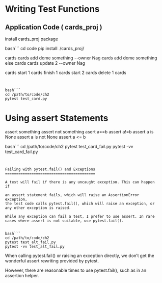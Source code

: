 

Writing Test Functions
=======================


Application Code ( cards_proj )
-------------------------------


install cards_proj package

bash```
cd code
pip install ./cards_proj/

cards
cards add dome something --owner Nag
cards add dome something else
cards
cards update 2 --owner Nag

cards start 1
cards finish 1
cards start 2
cards delete 1
cards

```


bash```
cd /path/to/code/ch2
pytest test_card.py
```


Using assert Statements
========================

assert something
assert not something
asert a==b
assert a!=b
assert a is None
assert a is not None
assert a <= b


bash```
cd /path/to/code/ch2
pytest test_card_fail.py
pytest -vv test_card_fail.py
```


Failing with pytest.fail() and Exceptions
=========================================

A test will fail if there is any uncaught exception. This can happen if

an assert statement fails, which will raise an AssertionError exception,
the test code calls pytest.fail(), which will raise an exception, or
any other exception is raised.

While any exception can fail a test, I prefer to use assert. In rare cases where assert is not suitable, use pytest.fail().


bash```
cd /path/to/code/ch2
pytest test_alt_fail.py
pytest -vv test_alt_fail.py
```


When calling pytest.fail() or raising an exception directly, we don’t get the wonderful assert rewriting provided by pytest. 

However, there are reasonable times to use pytest.fail(), such as in an assertion helper.